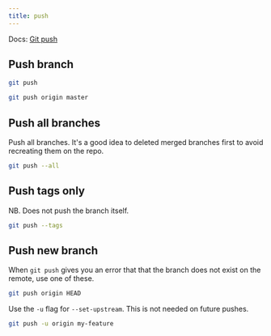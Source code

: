 ```yaml
---
title: push
---
```


Docs: [Git push](https://git-scm.com/docs/git-push)


## Push branch

```sh
git push
```

```sh
git push origin master
```

## Push all branches
Push all branches. It's a good idea to deleted merged branches first to avoid recreating them on the repo.

```sh
git push --all
```


## Push tags only

NB. Does not push the branch itself.

```sh
git push --tags
```

## Push new branch

When `git push` gives you an error that that the branch does not exist on the remote, use one of these.

```sh
git push origin HEAD
```

Use the `-u` flag for `--set-upstream`. This is not needed on future pushes.

```sh
git push -u origin my-feature
```
